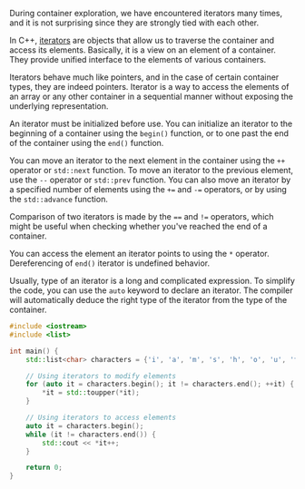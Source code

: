 During container exploration, we have encountered iterators many times, and it is not surprising since they are strongly tied with each other. 

In C++, [iterators](https://en.cppreference.com/w/cpp/iterator) are objects that allow us to traverse the container and access its elements. Basically, it is a view on an element of a container. They provide unified interface to the elements of various containers.

Iterators behave much like pointers, and in the case of certain container types, they are indeed pointers. Iterator is a way to access the elements of an array or any other container in a sequential manner without exposing the underlying representation.

An iterator must be initialized before use. You can initialize an iterator to the beginning of a container using the `begin()` function, or to one past the end of the container using the `end()` function.

You can move an iterator to the next element in the container using the `++` operator or `std::next` function. To move an iterator to the previous element, use the `--` operator or `std::prev` function. You can also move an iterator by a specified number of elements using the `+=` and `-=` operators, or by using the `std::advance` function. 

Comparison of two iterators is made by the `==` and `!=` operators, which might be useful when checking whether you've reached the end of a container.

You can access the element an iterator points to using the `*` operator. Dereferencing of `end()` iterator is undefined behavior.

Usually, type of an iterator is a long and complicated expression. To simplify the code, you can use the `auto` keyword to declare an iterator. The compiler will automatically deduce the right type of the iterator from the type of the container.

```cpp
#include <iostream>
#include <list>

int main() {
    std::list<char> characters = {'i', 'a', 'm', 's', 'h', 'o', 'u', 't', 'i', 'n', 'g'};

    // Using iterators to modify elements
    for (auto it = characters.begin(); it != characters.end(); ++it) {
        *it = std::toupper(*it);
    }

    // Using iterators to access elements
    auto it = characters.begin();
    while (it != characters.end()) {
        std::cout << *it++;
    }

    return 0;
}
```